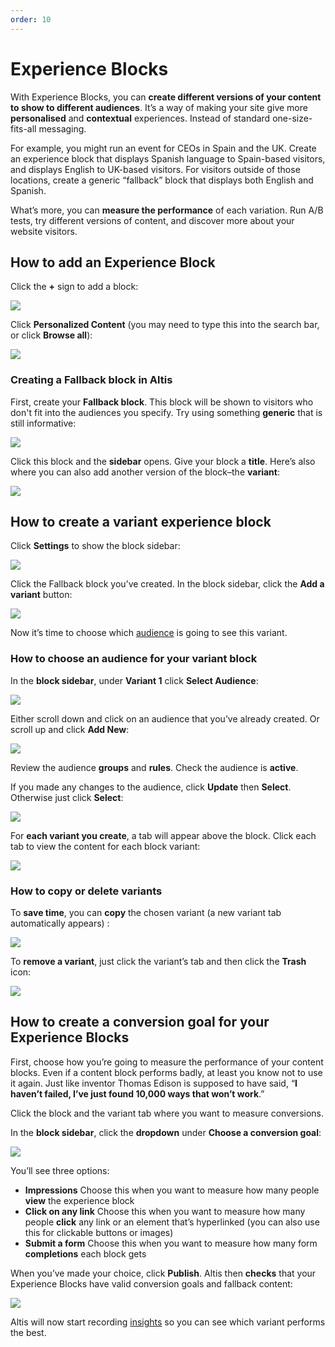 ```yaml
---
order: 10
---
```


# Experience Blocks

With Experience Blocks, you can **create different versions of your content to show to different audiences**. It’s a way of making your site give more **personalised** and **contextual** experiences. Instead of standard one-size-fits-all messaging. 

For example, you might run an event for CEOs in Spain and the UK. Create an experience block that displays Spanish language to Spain-based visitors, and displays English to UK-based visitors. For visitors outside of those locations, create a generic “fallback” block that displays both English and Spanish.

What’s more, you can **measure the performance** of each variation. Run A/B tests, try different versions of content, and discover more about your website visitors.

## How to add an Experience Block

Click the **+** sign to add a block:

![](../assets/experience-blocks-image13.png)

Click **Personalized Content** (you may need to type this into the search bar, or click **Browse all**):

![](../assets/experience-blocks-image10.png)

### Creating a Fallback block in Altis

First, create your **Fallback block**. This block will be shown to visitors who don't fit into the audiences you specify. Try using something **generic** that is still informative:

![](../assets/experience-blocks-image1.png)

Click this block and the **sidebar** opens. Give your block a **title**. Here’s also where you can also add another version of the block–the **variant**:

![](../assets/experience-blocks-image7.png)

## How to create a variant experience block

Click **Settings** to show the block sidebar:

![](../assets/experience-blocks-image8.png)

Click the Fallback block you’ve created. In the block sidebar, click the **Add a variant** button:

![](../assets/experience-blocks-image7.png)

Now it’s time to choose which [audience](../personalising-content/audiences.md) is going to see this variant.

### How to choose an audience for your variant block

In the **block sidebar**, under **Variant 1** click **Select Audience**:

![](../assets/experience-blocks-image2.png)

Either scroll down and click on an audience that you’ve already created. Or scroll up and click **Add New**:

![](../assets/experience-blocks-image9.png)

Review the audience **groups** and **rules**. Check the audience is **active**. 

If you made any changes to the audience, click **Update** then **Select**. Otherwise just click **Select**:

![](../assets/experience-blocks-image6.png)

For **each variant you create**, a tab will appear above the block. Click each tab to view the content for each block variant:

![](../assets/experience-blocks-image5.png)

### How to copy or delete variants

To **save time**, you can **copy** the chosen variant (a new variant tab automatically appears) :

![](../assets/experience-blocks-image4.png)

To **remove a variant**, just click the variant’s tab and then click the **Trash** icon:

![](../assets/experience-blocks-image3.png)

## How to create a conversion goal for your Experience Blocks

First, choose how you’re going to measure the performance of your content blocks. Even if a content block performs badly, at least you know not to use it again. Just like inventor Thomas Edison is supposed to have said, “**I haven’t failed, I’ve just found 10,000 ways that won’t work**.”

Click the block and the variant tab where you want to measure conversions.

In the **block sidebar**, click the **dropdown** under **Choose a conversion goal**:

![](../assets/experience-blocks-image12.png)

You’ll see three options:

- **Impressions**
    Choose this when you want to measure how many people **view** the experience block
- **Click on any link**
    Choose this when you want to measure how many people **click** any link or an element that’s hyperlinked (you can also use this for clickable buttons or images)
- **Submit a form**
    Choose this when you want to measure how many form **completions** each block gets 

When you’ve made your choice, click **Publish**. Altis then **checks** that your Experience Blocks have valid conversion goals and fallback content:

![](../assets/experience-blocks-image11.png)

Altis will now start recording [insights](insights.md) so you can see which variant performs the best.
